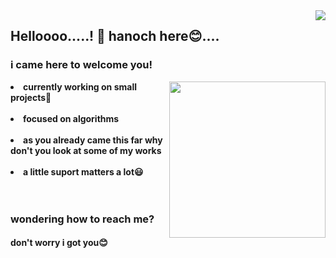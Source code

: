 <img align="right" src="https://visitor-badge.laobi.icu/badge?page_id=zumrudu-anka.justinx3">


<h2 align="left">
Helloooo.....! 👋 hanoch here😊....
  <h3>i came here to welcome you!</h3>
  </a>
</h2>

 

<div align="center">
<img src="https://github.com/hanoch-antony/hanoch-antony/blob/main/iimages/pp.jpg" height="250" width="250" align="right">
  </div>
<li>
 <b>currently working on small projects🌱
 </li>
   <br>
<li>
<b>focused on algorithms</b> 
</li>
   <br>
   <li>
  <b>as you already came this far why don't you look at some of my works</b>
</li>
   <br>
   <li>
   <b>a little suport matters a lot😃</b>
   </li>
<br><br>

<h3 align="left"><b>wondering how to reach me?</b></h3>
<h4 align="left"><b>don't worry i got you😊</b></h4>
<br><br><br>


  <br><br><br><br><br><br><br><br><br>
</p>


 
